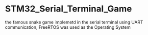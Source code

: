# STM32_Serial_Terminal_Game
the famous snake game implemetd in the serial terminal using UART communication, FreeRTOS was used as the Operating System
